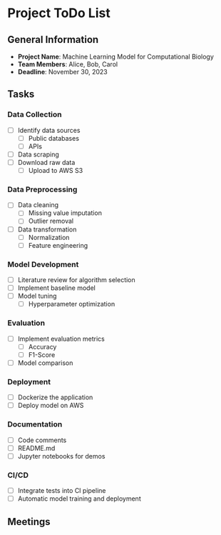 # Project ToDo List

## General Information

- **Project Name**: Machine Learning Model for Computational Biology
- **Team Members**: Alice, Bob, Carol
- **Deadline**: November 30, 2023

## Tasks

### Data Collection

- [ ] Identify data sources
    - [ ] Public databases
    - [ ] APIs
- [ ] Data scraping
- [ ] Download raw data
    - [ ] Upload to AWS S3

### Data Preprocessing

- [ ] Data cleaning
    - [ ] Missing value imputation
    - [ ] Outlier removal
- [ ] Data transformation
    - [ ] Normalization
    - [ ] Feature engineering

### Model Development

- [ ] Literature review for algorithm selection
- [ ] Implement baseline model
- [ ] Model tuning
    - [ ] Hyperparameter optimization

### Evaluation

- [ ] Implement evaluation metrics
    - [ ] Accuracy
    - [ ] F1-Score
- [ ] Model comparison

### Deployment

- [ ] Dockerize the application
- [ ] Deploy model on AWS

### Documentation

- [ ] Code comments
- [ ] README.md
- [ ] Jupyter notebooks for demos

### CI/CD

- [ ] Integrate tests into CI pipeline
- [ ] Automatic model training and deployment

## Meetings
